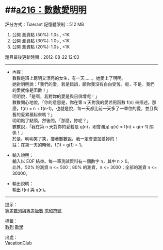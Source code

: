 ##[a216：數數愛明明](http://zerojudge.tw/ShowProblem?problemid=a216)
======
評分方式：Tolerant 
記憶體限制：512 MB

1. 公開 測資點 (50%): 1.0s , <1K
2. 公開 測資點 (30%): 1.0s , <1K
3. 公開 測資點 (20%): 1.0s , <1K

題目最後更新時間：2012-08-22 12:03 

- - -
* 內容：  
	數數是班上聰明又漂亮的女生，有一天……，她愛上了明明。  
	她對明明說：「我們的愛，若是錯誤，願你我沒有白白受苦。呃，不是，我們的愛就像是函數！」  
	明明說，「是啊，我對妳的愛是與日俱增呢！」  
	數數開心地說，「你的意思是，你在第 n 天對我的愛若用函數 f(n) 來描述，那麼，f(n) = n + f(n-1)。也就是說，每一天都比前一天多了一單位的愛，並且與舊的愛累積起來嗎？」  
	明明點了點頭，然後問，「那麼，妳呢？」  
	數數說，「我在第 n 天對你的愛若是 g(n)，則會滿足 g(n) = f(n) + g(n-1) 關係！」  
	於是，明明笑了笑，摟著數數說，我一定會更加愛妳的！  
	註：在第一天的時候，f(1) = g(1) = 1。

* 輸入說明：  
	輸入以 EOF 結束。每一筆測試資料有一個數字 n，其中 n > 0。  
	此外，50% 的測資 n <= 500；80% 的測資，n <= 3000；全部的測資 n <= 30000。
* 輸出說明：  
	輸出 f(n) 與 g(n)。

- - -
提示：  
	[等差數列與等差級數](https://zh.wikipedia.org/wiki/%E7%AD%89%E5%B7%AE%E6%95%B0%E5%88%97#.E7.AD.89.E5.B7.AE.E4.B8.AD.E9.A0.85)
	[求和符號](https://zh.wikipedia.org/wiki/%E6%B1%82%E5%92%8C%E7%AC%A6%E5%8F%B7#.E6.95.B8.E5.88.97.E6.B1.82.E5.92.8C.E5.85.AC.E5.BC.8F)

標籤：  
	[數列](http://zerojudge.tw/Problems?tag=%E6%95%B8%E5%88%97)
	[數學](http://zerojudge.tw/Problems?tag=%E6%95%B8%E5%AD%B8)

出處：  
	[VacationClub](http://zerojudge.tw/UserStatistic?account=VacationClub)